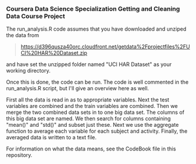 ### Coursera Data Science Specialization Getting and Cleaning Data Course Project

The run_analysis.R code assumes that you have downloaded and unziped the data from

> https://d396qusza40orc.cloudfront.net/getdata%2Fprojectfiles%2FUCI%20HAR%20Dataset.zip

and have set the unzipped folder named "UCI HAR Dataset" as your working directory.

Once this is done, the code can be run.
The code is well commented in the run_analysis.R script, but I'll give an overview here as well.

First all the data is read in as to appropriate variables.
Next the test variables are combined and the train variables are combined.
Then we merge the two combined data sets in to one big data set.
The columns of this big data set are named.
We then search for columns containing "mean()" and "std()" and subset just these.
Next we use the aggregate function to average each variable for each subject and activity.
Finally, the averaged data is written to a text file.

For information on what the data means, see the CodeBook file in this repository.
